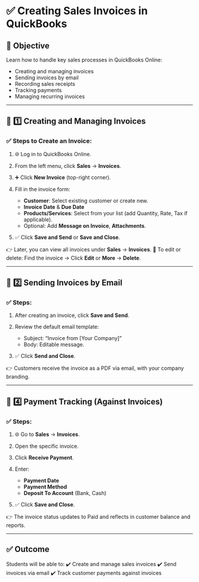 # ✅ Creating Sales Invoices in QuickBooks

## 🎯 **Objective**

Learn how to handle key sales processes in QuickBooks Online:

- Creating and managing invoices
- Sending invoices by email
- Recording sales receipts
- Tracking payments
- Managing recurring invoices

---

## 🔹 **1️⃣ Creating and Managing Invoices**

### ✅ Steps to Create an Invoice:

1. 🌐 Log in to QuickBooks Online.
2. From the left menu, click **Sales** → **Invoices**.
3. ➕ Click **New Invoice** (top-right corner).
4. Fill in the invoice form:

   - **Customer**: Select existing customer or create new.
   - **Invoice Date** & **Due Date**
   - **Products/Services**: Select from your list (add Quantity, Rate, Tax if applicable).
   - Optional: Add **Message on Invoice**, **Attachments**.

5. ✅ Click **Save and Send** or **Save and Close**.

👉 Later, you can view all invoices under **Sales** → **Invoices**.
🔧 To edit or delete: Find the invoice → Click **Edit** or **More** → **Delete**.

---

## 🔹 **2️⃣ Sending Invoices by Email**

### ✅ Steps:

1. After creating an invoice, click **Save and Send**.
2. Review the default email template:

   - Subject: “Invoice from \[Your Company]”
   - Body: Editable message.

3. ✅ Click **Send and Close**.

👉 Customers receive the invoice as a PDF via email, with your company branding.

---

## 🔹 **4️⃣ Payment Tracking (Against Invoices)**

### ✅ Steps:

1. 🌐 Go to **Sales** → **Invoices**.
2. Open the specific invoice.
3. Click **Receive Payment**.
4. Enter:

   - **Payment Date**
   - **Payment Method**
   - **Deposit To Account** (Bank, Cash)

5. ✅ Click **Save and Close**.

👉 The invoice status updates to Paid and reflects in customer balance and reports.


---

## ✅ Outcome

Students will be able to:
✔️ Create and manage sales invoices
✔️ Send invoices via email
✔️ Track customer payments against invoices

